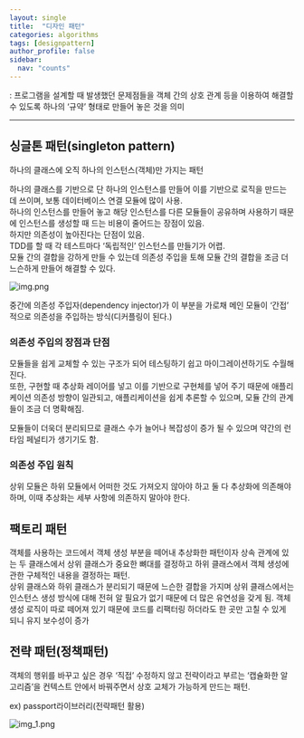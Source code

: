 ```yaml
---
layout: single
title:  "디자인 패턴"
categories: algorithms
tags: [designpattern]
author_profile: false
sidebar:
  nav: "counts"
---
```

: 프로그램을 설계할 때 발생했던 문제점들을 객체 간의 상호 관계 등을 이용하여 해결할 수 있도록 하나의 ‘규약’ 형태로 만들어 놓은 것을 의미
***

## 싱글톤 패턴(singleton pattern)

하나의 클래스에 오직 하나의 인스턴스(객체)만 가지는 패턴

하나의 클래스를 기반으로 단 하나의 인스턴스를 만들어 이를 기반으로 로직을 만드는 데 쓰이며, 보통 데이터베이스 연결 모듈에 많이 사용.<br>
하나의 인스턴스를 만들어 놓고 해당 인스턴스를 다른 모듈들이 공유하며 사용하기 때문에 인스턴스를 생성할 때 드는 비용이 줄어드는 장점이 있음.<br>
하지만 의존성이 높아진다는 단점이 있음.<br>
TDD를 할 때 각 테스트마다 ‘독립적인’ 인스턴스를 만들기가 어렵.<br>
모듈 간의 결합을 강하게 만들 수 있는데 의존성 주입을 토해 모듈 간의 결합을 조금 더 느슨하게 만들어 해결할 수 있다.

![img.png]({{site.url}}/images/2024-04-11-designpattern/img.png)

중간에 의존성 주입자(dependency injector)가 이 부분을 가로채 메인 모듈이 ‘간접’
적으로 의존성을 주입하는 방식(디커플링이 된다.)

### 의존성 주입의 장점과 단점
모듈들을 쉽게 교체할 수 있는 구조가 되어 테스팅하기 쉽고 마이그레이션하기도 수월해진다. <br>
또한, 구현할 때 추상화 레이어를 넣고 이를 기반으로 구현체를 넣어 주기 때문에 애플리케이션 의존성 방향이 일관되고, 애플리케이션을 쉽게 추론할 수 있으며, 모듈 간의 관계들이 조금 더 명확해짐.

모듈들이 더욱더 분리되므로 클래스 수가 늘어나 복잡성이 증가 될 수 있으며 약간의 런타임 페널티가 생기기도 함.

### 의존성 주입 원칙

상위 모듈은 하위 모듈에서 어떠한 것도 가져오지 않아야 하고 둘 다 추상화에 의존해야 하며, 이때 추상화는 세부 사항에 의존하지 말아야 한다. 

## 팩토리 패턴
객체를 사용하는 코드에서 객체 생성 부분을 떼어내 추상화한 패턴이자 상속 관계에 있는 두 클래스에서 상위 클래스가 중요한 뼈대를 결정하고 하위 클래스에서 객체 생성에 관한 구체적인 내용을 결정하는 패턴. <br>
상위 클래스와 하위 클래스가 분리되기 때문에 느슨한 결합을 가지며 상위 클래스에서는 인스턴스 생성 방식에 대해 전혀 알 필요가 없기 때문에 더 많은 유연성을 갖게 됨. 객체 생성 로직이 따로 떼어져 있기 때문에 코드를 리팩터링 하더라도 한 곳만 고칠 수 있게 되니 유지 보수성이 증가

## 전략 패턴(정책패턴)
객체의 행위를 바꾸고 싶은 경우 ‘직접’ 수정하지 않고 전략이라고 부르는 ‘캡슐화한 알고리즘’을 컨텍스트 안에서 바꿔주면서 상호 교체가 가능하게 만드는 패턴.

ex) passport라이브러리(전략패턴 활용)

![img_1.png]({{site.url}}/images/2024-04-11-designpattern/img_1.png)

